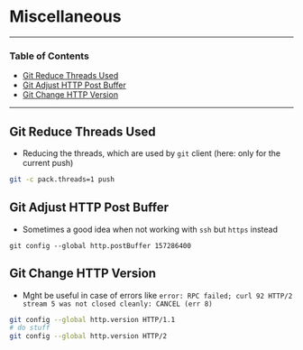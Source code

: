 # Miscellaneous

---

### Table of Contents
- [Git Reduce Threads Used](#git-reduce-threads-used)
- [Git Adjust HTTP Post Buffer](#git-post-buffer)
- [Git Change HTTP Version](#git-change-http-version)

---

## Git Reduce Threads Used
- Reducing the threads, which are used by `git` client (here: only for the current push)

```bash
git -c pack.threads=1 push
```

## Git Adjust HTTP Post Buffer
- Sometimes a good idea when not working with `ssh` but `https` instead

```
git config --global http.postBuffer 157286400
```

## Git Change HTTP Version
- Mght be useful in case of errors like `error: RPC failed; curl 92 HTTP/2 stream 5 was not closed cleanly: CANCEL (err 8)`

```bash
git config --global http.version HTTP/1.1
# do stuff
git config --global http.version HTTP/2
```
